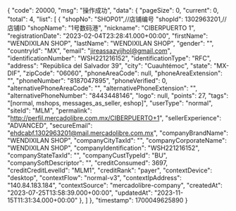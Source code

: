 {
    "code": 20000,
    "msg": "操作成功",
    "data": {
        "pageSize": 0,
        "current": 0,
        "total": 4,
        "list": [
            {
                "shopNo": "SHOP01",//店铺编号
                "shopId": 1302963201,//店铺ID
                "shopName": "1号数码港",
                "nickname": "CIBERPUERTO 1",
                "registrationDate": "2023-02-04T23:28:41.000+00:00",
                "firstName": "WENDIXILAN SHOP",
                "lastName": "WENDIXILAN SHOP",
                "gender": "",
                "countryId": "MX",
                "email": "jireassazyijhol@gmail.com",
                "identificationNumber": "WSH221216152",
                "identificationType": "RFC",
                "address": "República del Salvador 39",
                "city": "Cuauhtémoc",
                "state": "MX-DIF",
                "zipCode": "06060",
                "phoneAreaCode": null,
                "phoneAreaExtension": "",
                "phoneNumber": "8187047895",
                "phoneVerified": 0,
                "alternativePhoneAreaCode": "",
                "alternativePhoneExtension": "",
                "alternativePhoneNumber": "8443448146",
                "logo": null,
                "points": 27,
                "tags": "[normal, mshops, messages_as_seller, eshop]",
                "userType": "normal",
                "siteId": "MLM",
                "permalink": "http://perfil.mercadolibre.com.mx/CIBERPUERTO+1",
                "sellerExperience": "ADVANCED",
                "secureEmail": "ehdcabf.1302963201@mail.mercadolibre.com.mx",
                "companyBrandName": "WENDIXILAN SHOP",
                "companyCityTaxId": "",
                "companyCorporateName": "WENDIXILAN SHOP",
                "companyIdentification": "WSH221216152",
                "companyStateTaxId": "",
                "companyCustTypeId": "BU",
                "companySoftDescriptor": "",
                "creditConsumed": 3697,
                "creditCreditLevelId": "MLM1",
                "creditRank": "payer",
                "contextDevice": "desktop",
                "contextFlow": "normal-v3",
                "contextIpAddress": "140.84.183.184",
                "contextSource": "mercadolibre-company",
                "createdAt": "2023-07-25T13:58:39.000+00:00",
                "updatedAt": "2023-11-15T11:31:34.000+00:00"
            },
        ]
    },
    "timestamp": 1700049625890
}
